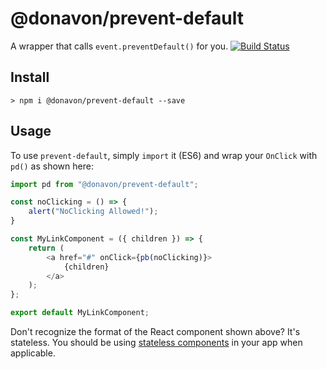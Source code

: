 # @donavon/prevent-default
A wrapper that calls `event.preventDefault()` for you.
[![Build Status](https://travis-ci.org/donavon/prevent-default.svg?branch=master)](https://travis-ci.org/donavon/prevent-default)

## Install
```
> npm i @donavon/prevent-default --save
```

## Usage
To use `prevent-default`, simply `import` it (ES6) and wrap your `OnClick` with `pd()` as shown here:

```js
import pd from "@donavon/prevent-default";

const noClicking = () => {
    alert("NoClicking Allowed!");
}

const MyLinkComponent = ({ children }) => {
    return (
        <a href="#" onClick={pb(noClicking)}>
            {children}
        </a>
    );
};

export default MyLinkComponent;
```
Don't recognize the format of the React component shown above? It's stateless. You should be using [stateless components](https://facebook.github.io/react/docs/reusable-components.html#stateless-functions) in your app when applicable.
